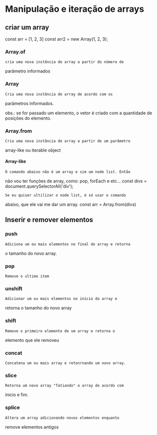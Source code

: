 # Manipulação e iteração de arrays

## criar um array

const arr = [1, 2, 3]
const arr2 = new Array(1, 2, 3);

### Array.of
    cria uma nova instância de array a partir do número de 
parâmetro informados

### Array
    Cria uma nova instância de array de acordo com os 
parâmetros informados.

obs.: se for passado um elemento, o vetor é criado com a 
quantidade de posições do elemento.

### Array.from
    Cria uma nova instância de array a partir de um parâmetro
array-like ou iterable object

#### Array-like
    O comando abaixo não é um array e sim um node list. Então 
não vou ter funções de array, como: pop, forEach e etc...
    const divs = document.querySelectorAll('div');
    
    Se eu quiser ultilizar o node list, é só usar o comando 
abaixo, que ele vai me dar um array.
    const arr = Array.from(divs)

## Inserir e remover elementos
### push
    Adiciona um ou mais elementos no final do array e retorna
o tamanho do novo array.

### pop
    Remove o ultimo item
### unshift 
    Adicionar um ou mais elementos no início do array e 
retorna o tamanho do novo array
### shift 
    Remove o primeiro elemento de um array e retorna o 
elemento que ele removeu
### concat 
    Concatena um ou mais array e retonrnando um novo array.
### slice
    Retorna um novo array "fatiando" o array de acordo com 
ínicio e fim.
### splice
    Altera um array adicionando novos elementos enquanto 
remove elementos antigos


